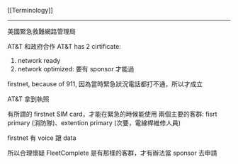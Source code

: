 [[Terminology]]

---

美國緊急救難網路管理局

AT&T 和政府合作
AT&T has 2 cirtificate: 
1) network ready
2) network optimized: 要有 sponsor 才能過

firstnet, because of 911, 因為當時緊急狀況電話都打不通，所以才成立

AT&T 拿到執照

有所謂的 firstnet SIM card，才能在緊急的時候能使用
兩個主要的客群: fisrt primary (消防隊)、extention primary (次要，電線桿維修人員)

firstnet 有 voice 跟 data

所以合理懷疑 FleetComplete 是有那樣的客群，才有辦法當 sponsor 去申請

